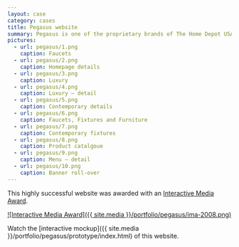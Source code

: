 ```yaml
---
layout: case
category: cases
title: Pegasus website
summary: Pegasus is one of the proprietary brands of The Home Depot USA. Cornelis was hired to lead, consult and design UID Consultancy for its dedicated product web site.
pictures:
  - url: pegasus/1.png
    caption: Faucets
  - url: pegasus/2.png
    caption: Homepage details
  - url: pegasus/3.png
    caption: Luxury  
  - url: pegasus/4.png
    caption: Luxury — detail
  - url: pegasus/5.png
    caption: Contemporary details 
  - url: pegasus/6.png
    caption: Faucets, Fixtures and Furniture 
  - url: pegasus/7.png
    caption: Contemporary fixtures
  - url: pegasus/8.png
    caption: Product catalgoue
  - url: pegasus/9.png
    caption: Menu — detail
  - url: pegasus/10.png
    caption: Banner roll-over    
---
```


This highly successful website was awarded with an [Interactive Media Award](http://www.interactivemediaawards.com/winners/certificate.asp?param=59882&cat=1).

[![Interactive Media Award]({{ site.media }}/portfolio/pegasus/ima-2008.png)](http://www.interactivemediaawards.com/winners/certificate.asp?param=59882&cat=1)

Watch the [interactive mockup]({{ site.media }}/portfolio/pegasus/prototype/index.html) of this website. 